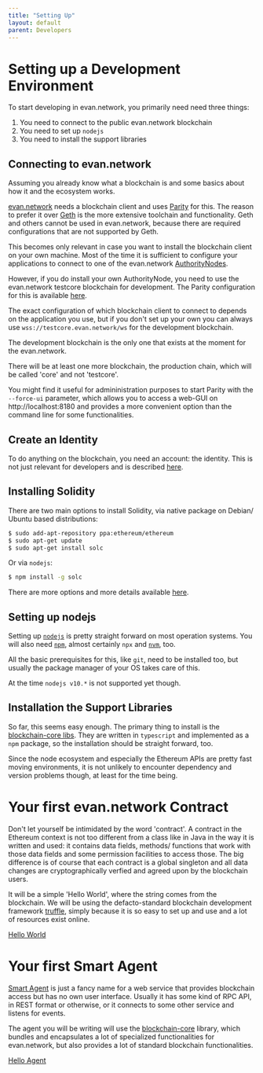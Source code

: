 ```yaml
---
title: "Setting Up"
layout: default
parent: Developers
---
```


# Setting up a Development Environment
To start developing in evan.network, you primarily need need three things:

1. You need to connect to the public evan.network blockchain
2. You need to set up `nodejs`
3. You need to install the support libraries

## Connecting to evan.network

Assuming you already know what a blockchain is and some basics about how it and the ecosystem works.

[evan.network](https://evan.network/) needs a blockchain client and uses [Parity](https://www.parity.io/) for this.
The reason to prefer it over [Geth](https://geth.ethereum.org/) is the more extensive toolchain and functionality. Geth and others cannot be used in evan.network, because there are required configurations that are not supported by Geth.

This becomes only relevant in case you want to install the blockchain client on your own machine. Most of the time it is sufficient to configure your applications to connect to one of the evan.network [AuthorityNodes](/doc/authoritynodes).

However, if you do install your own AuthorityNode, you need to use the evan.network testcore blockchain for development. The Parity configuration for this is available [here](https://github.com/evannetwork/testcore-config).

The exact configuration of which blockchain client to connect to depends on the application you use, but if you don't set up your own you can always use `wss://testcore.evan.network/ws` for the development blockchain.

The development blockchain is the only one that exists at the moment for the evan.network.

There will be at least one more blockchain, the production chain, which will be called 'core' and not 'testcore'.

You might find it useful for admininistration purposes to start Parity with the `--force-ui` parameter, which allows you to access a web-GUI on http://localhost:8180 and provides a more convenient option than the command line for some functionalities.


## Create an Identity
To do anything on the blockchain, you need an account: the identity. This is not just relevant for developers and is described [here](/tutorial/create-identity).

## Installing Solidity

There are two main options to install Solidity, via native package on Debian/ Ubuntu based distributions:

```sh
$ sudo add-apt-repository ppa:ethereum/ethereum
$ sudo apt-get update
$ sudo apt-get install solc
```

Or via `nodejs`:

```sh
$ npm install -g solc
```

There are more options and more details available [here](https://solidity.readthedocs.io/en/v0.4.23/installing-solidity.html).

## Setting up nodejs

Setting up [`nodejs`](https://nodejs.org/en/) is pretty straight forward on most operation systems.
You will also need [`npm`](https://www.npmjs.com/), almost certainly `npx` and [`nvm`](https://github.com/creationix/nvm/blob/master/README.md), too.

All the basic prerequisites for this, like `git`, need to be installed too, but usually the package manager of your OS takes care of this.

At the time `nodejs v10.*` is not supported yet though.

## Installation the Support Libraries

So far, this seems easy enough. The primary thing to install is the [blockchain-core libs](https://github.com/evannetwork/api-blockchain-core). They are written in `typescript` and implemented as a `npm` package, so the installation should be straight forward, too.

Since the node ecosystem and especially the Ethereum APIs are pretty fast moving environments, it is not unlikely to encounter dependency and version problems though, at least for the time being.

# Your first evan.network Contract

Don't let yourself be intimidated by the word 'contract'. A contract in the Ethereum context is not too different from a class like in Java in the way it is written and used: it contains data fields, methods/ functions that work with those data fields and some permission facilities to access those.
The big difference is of course that each contract is a global singleton and all data changes are cryptographically verfied and agreed upon by the blockchain users.

It will be a simple 'Hello World', where the string comes from the blockchain.
We will be using the defacto-standard blockchain development framework [truffle](http://truffleframework.com), simply because it is so easy to set up and use and a lot of resources exist online.

[Hello World](/dev/hello-world)


# Your first Smart Agent

[Smart Agent](/doc/smart-agents) is just a fancy name for a web service that provides blockchain access but has no own user interface. Usually it has some kind of RPC API, in REST format or otherwise, or it connects to some other service and listens for events.

The agent you will be writing will use the [blockchain-core](https://github.com/evannetwork/api-blockchain-core) library, which bundles and encapsulates a lot of specialized functionalities for evan.network, but also provides a lot of standard blockchain functionalities.

[Hello Agent](/dev/hello-agent)
